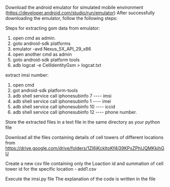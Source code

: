 Download the android emulator for simulated mobile environment (https://developer.android.com/studio/run/emulator)
After successfully downloading the emulator, follow the following steps:

Steps for extracting gsm data from emulator:
1. open cmd as admin.
2. goto android-sdk platforms
3. emulator -avd Nexus_5X_API_29_x86
4. open another cmd as admin
5. goto android-sdk platform tools
6. adb logcat -e CellIdentityGsm > logcat.txt

extract imsi number:
1. open cmd 
2. got android-sdk platform-tools
3. adb shell service call iphonesubinfo 7 ---- imsi
4. adb shell service call iphonesubinfo 1 ---- imei
5. adb shell service call iphonesubinfo 10 ---- iccid
6. adb shell service call iphonesubinfo 12 ---- phone number.

Store the extracted files in a text file in the same directory as your python file

Download all the files containing details of cell towers of different locations from https://drive.google.com/drive/folders/1Zl6jKckItoKf4j39KPxZPhIJQMKkihGU
 
Create a new csv file containing only the Loaction id and summation of cell tower id for the specific location - add1.csv

Execute the imsi.py file
The explanation of the code is written in the file
